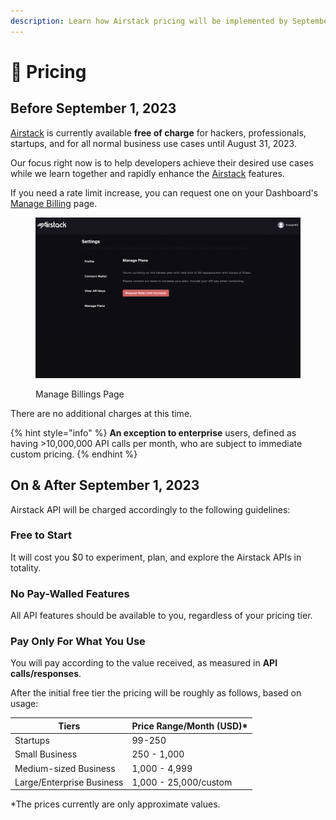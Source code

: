 ```yaml
---
description: Learn how Airstack pricing will be implemented by September 1, 2023.
---
```


# 🔋 Pricing

## Before September 1, 2023

[Airstack](https://airstack.xyz) is currently available **free of charge** for hackers, professionals, startups, and for all normal business use cases until August 31, 2023.

Our focus right now is to help developers achieve their desired use cases while we learn together and rapidly enhance the [Airstack](https://airstack.xyz) features.

If you need a rate limit increase, you can request one on your Dashboard's [Manage Billing](https://app.airstack.xyz/profile-settings/manage-plans) page.&#x20;

<figure><img src="../.gitbook/assets/Screenshot 2023-07-12 at 05.31.18.png" alt=""><figcaption><p>Manage Billings Page</p></figcaption></figure>

There are no additional charges at this time.

{% hint style="info" %}
**An exception to enterprise** users, defined as having >10,000,000 API calls per month, who are subject to immediate custom pricing.
{% endhint %}

## On & After September 1, 2023

Airstack API will be charged accordingly to the following guidelines:

### Free to Start

It will cost you $0 to experiment, plan, and explore the Airstack APIs in totality.

### No Pay-Walled Features

All API features should be available to you, regardless of your pricing tier.

### Pay Only For What You Use

You will pay according to the value received, as measured in **API calls/responses**.&#x20;

After the initial free tier the pricing will be roughly as follows, based on usage:

| Tiers                     | Price Range/Month (USD)\* |
| ------------------------- | ------------------------- |
| Startups                  | 99-250                    |
| Small Business            | 250 - 1,000               |
| Medium-sized Business     | 1,000 - 4,999             |
| Large/Enterprise Business | 1,000 - 25,000/custom     |

\*The prices currently are only approximate values.
